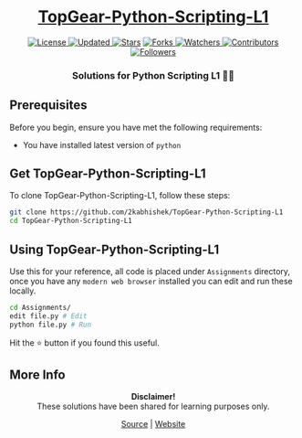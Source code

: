 <div align="center">

<h1><a href="https://2kabhishek.github.io/TopGear-Python-Scripting-L1">TopGear-Python-Scripting-L1</a></h1>

<a href="https://github.com/2KAbhishek/TopGear-Python-Scripting-L1/blob/master/LICENSE">
<img alt="License" src="https://img.shields.io/github/license/2kabhishek/TopGear-Python-Scripting-L1?style=plastic&color=white&label=License"> </a>

<a href="https://github.com/2KAbhishek/TopGear-Python-Scripting-L1/pulse">
<img alt="Updated" src="https://img.shields.io/github/last-commit/2kabhishek/TopGear-Python-Scripting-L1?style=plastic&color=e30724&label=Updated"> </a>

<a href="https://github.com/2KAbhishek/TopGear-Python-Scripting-L1/stargazers">
<img alt="Stars" src="https://img.shields.io/github/stars/2kabhishek/TopGear-Python-Scripting-L1?style=plastic&color=00d451&label=Stars"></a>

<a href="https://github.com/2KAbhishek/TopGear-Python-Scripting-L1/network/members">
<img alt="Forks" src="https://img.shields.io/github/forks/2kabhishek/TopGear-Python-Scripting-L1?style=plastic&color=1688f0&label=Forks"> </a>

<a href="https://github.com/2KAbhishek/TopGear-Python-Scripting-L1/watchers">
<img alt="Watchers" src="https://img.shields.io/github/watchers/2kabhishek/TopGear-Python-Scripting-L1?style=plastic&color=ff5500&label=Watchers"> </a>

<a href="https://github.com/2KAbhishek/TopGear-Python-Scripting-L1/graphs/contributors">
<img alt="Contributors" src="https://img.shields.io/github/contributors/2kabhishek/TopGear-Python-Scripting-L1?style=plastic&color=f0f&label=Contributors"> </a>

<a href="https://github.com/2KAbhishek?tab=followers">
<img alt="Followers" src="https://img.shields.io/github/followers/2kabhishek?color=222&style=plastic&label=Followers"> </a>

<h3>Solutions for Python Scripting L1 🐍📃</h3>

</div>

## Prerequisites

Before you begin, ensure you have met the following requirements:

- You have installed latest version of `python`

## Get TopGear-Python-Scripting-L1

To clone TopGear-Python-Scripting-L1, follow these steps:

```bash
git clone https://github.com/2kabhishek/TopGear-Python-Scripting-L1
cd TopGear-Python-Scripting-L1
```

## Using TopGear-Python-Scripting-L1

Use this for your reference, all code is placed under `Assignments` directory, once you have any `modern web browser` installed you can edit and run these locally.

```bash
cd Assignments/
edit file.py # Edit
python file.py # Run
```

Hit the ⭐ button if you found this useful.

## More Info

<div align="center">

<strong>Disclaimer!</strong><br>
These solutions have been shared for learning purposes only. <br>

<a href="https://github.com/2KAbhishek/TopGear-Python-Scripting-L1">Source</a> |
<a href="https://2kabhishek.github.io/TopGear-Python-Scripting-L1">Website</a>

</div>
